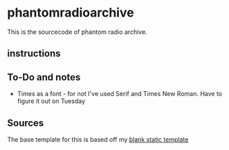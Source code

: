 # phantomradioarchive
This is the sourcecode of phantom radio archive.

## instructions

## To-Do and notes

- Times as a font - for not I've used Serif and Times New Roman. Have to figure it out on Tuesday

## Sources
The base template for this is based off my [blank static template](https://github.com/BluePraise/blank-static-html)
